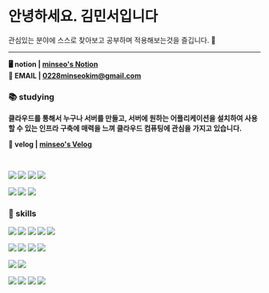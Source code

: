 <!--![header](https://capsule-render.vercel.app/api?type=waving&color=gradient&height=250&section=header&text=I'm%20Minseo!&fontSize=90&animation=fadeIn&fontAlignY=38&descAlignY=51&descAlign=62&width=100%)
<div align='center'>-->
  <h1> 안녕하세요. 김민서입니다 </h1>
  
  관심있는 분야에 스스로 찾아보고 공부하며 적용해보는것을 즐깁니다. 💪<hr>
  
  <strong>🖥 notion | <a href="https://hail-hydrangea-2de.notion.site/83e2472a938046bf9f7efcd94ae0b4a7">minseo's Notion</a></strong><br>
  <strong>📩 EMAIL | 0228minseokim@gmail.com  <strong>
  <br> 
  ### 📚 studying
  클라우드를 통해서 누구나 서버를 만들고, 서버에 원하는 어플리케이션을 설치하여 사용할 수 있는 인프라 구축에 매력을 느껴 클라우드 컴퓨팅에 관심을 가지고 있습니다.
  
<strong> 📝 velog | <a href="https://velog.io/@mingg/posts">minseo's Velog</a> </strong><br>

<br>
  
  <img src="https://img.shields.io/badge/Kubernetes-326CE5?style=for-the-badge&logo=Kubernetes&logoColor=white"> <img src="https://img.shields.io/badge/Amazon AWS-232F3E?style=for-the-badge&logo=Amazon Aws&logoColor=white"> <img src="https://img.shields.io/badge/OpenStack-ED1944?style=for-the-badge&logo=OpenStack&logoColor=white"> <img src="https://img.shields.io/badge/Docker-2496ED?style=for-the-badge&logo=Docker&logoColor=white">

<img src="https://img.shields.io/badge/Spring-6DB33F?style=for-the-badge&logo=Spring&logoColor=white"> <img src="https://img.shields.io/badge/Spring Boot-6DB33F?style=for-the-badge&logo=Spring Boot&logoColor=white"> <img src="https://img.shields.io/badge/intellijidea-000000?style=for-the-badge&logo=intellijidea&logoColor=white">
  
  
  ### 🔨 skills
  <img src="https://img.shields.io/badge/JavaScript-F7DF1E?style=for-the-badge&logo=JavaScript&logoColor=white"> <img src="https://img.shields.io/badge/HTML5-E34F26?style=for-the-badge&logo=HTML5&logoColor=white"> <img src="https://img.shields.io/badge/CSS3-1572B6?style=for-the-badge&logo=CSS3&logoColor=white"> <img src="https://img.shields.io/badge/React-61DAFB?style=for-the-badge&logo=React&logoColor=white"> <img src="https://img.shields.io/badge/Flutter-02569B?style=for-the-badge&logo=Flutter&logoColor=white">

 
 <img src="https://img.shields.io/badge/Python-3776AB?style=for-the-badge&logo=Python&logoColor=white"> <img src="https://img.shields.io/badge/Flask-000000?style=for-the-badge&logo=Flask&logoColor=white"> <img src="https://img.shields.io/badge/Rasa-5A17EE?style=for-the-badge&logo=Rasa&logoColor=white"> 
 <img src="https://img.shields.io/badge/C-A8B9CC?style=for-the-badge&logo=C&logoColor=white">

<img src="https://img.shields.io/badge/Visual Studio Code-007ACC?style=for-the-badge&logo=Visual Studio Code&logoColor=white"> <img src="https://img.shields.io/badge/Visual Studio-5C2D91?style=for-the-badge&logo=Visual Studio&logoColor=white">


<img src="https://img.shields.io/badge/Markdown-000000?style=for-the-badge&logo=Markdown&logoColor=white"> <img src="https://img.shields.io/badge/Notion-000000?style=for-the-badge&logo=Notion&logoColor=white"> <img src="https://img.shields.io/badge/GitHub-181717?style=for-the-badge&logo=GitHub&logoColor=white"> <img src="https://img.shields.io/badge/Figma-F24E1E?style=for-the-badge&logo=figma&logoColor=white" />
  <br>
<!--
<br> <br>
  <a href="https://hits.seeyoufarm.com"><img src="https://hits.seeyoufarm.com/api/count/incr/badge.svg?url=https%3A%2F%2Fgithub.com%2Fminseo0228&count_bg=%23C3C83D&title_bg=%23555555&icon=&icon_color=%23E7E7E7&title=hits&edge_flat=true"/></a>
-->

</div>



